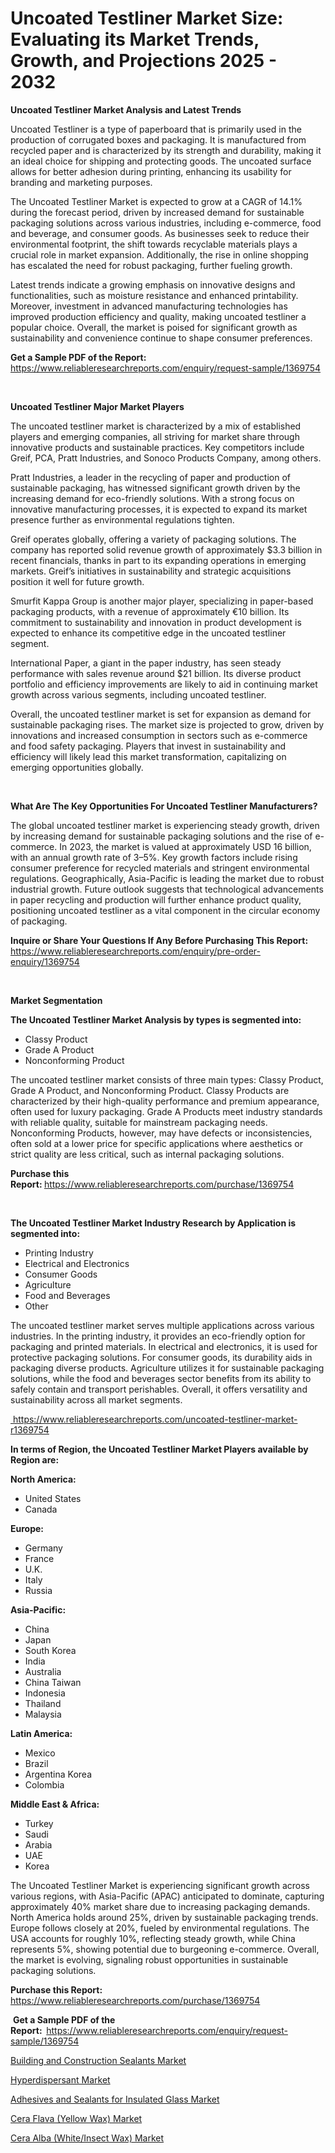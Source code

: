 <p><h1>Uncoated Testliner Market Size: Evaluating its Market Trends, Growth, and Projections 2025 - 2032</h1></p><p><strong>Uncoated Testliner Market Analysis and Latest Trends</strong></p>
<p><p>Uncoated Testliner is a type of paperboard that is primarily used in the production of corrugated boxes and packaging. It is manufactured from recycled paper and is characterized by its strength and durability, making it an ideal choice for shipping and protecting goods. The uncoated surface allows for better adhesion during printing, enhancing its usability for branding and marketing purposes.</p><p>The Uncoated Testliner Market is expected to grow at a CAGR of 14.1% during the forecast period, driven by increased demand for sustainable packaging solutions across various industries, including e-commerce, food and beverage, and consumer goods. As businesses seek to reduce their environmental footprint, the shift towards recyclable materials plays a crucial role in market expansion. Additionally, the rise in online shopping has escalated the need for robust packaging, further fueling growth.</p><p>Latest trends indicate a growing emphasis on innovative designs and functionalities, such as moisture resistance and enhanced printability. Moreover, investment in advanced manufacturing technologies has improved production efficiency and quality, making uncoated testliner a popular choice. Overall, the market is poised for significant growth as sustainability and convenience continue to shape consumer preferences.</p></p>
<p><strong>Get a Sample PDF of the Report:&nbsp;</strong> <a href="https://www.reliableresearchreports.com/enquiry/request-sample/1369754?utm_campaign=31&utm_medium=2&utm_source=Github&utm_content=ia&utm_term=22032025&utm_id=uncoated-testliner">https://www.reliableresearchreports.com/enquiry/request-sample/1369754</a></p>
<p>&nbsp;</p>
<p><strong>Uncoated Testliner Major Market Players</strong></p>
<p><p>The uncoated testliner market is characterized by a mix of established players and emerging companies, all striving for market share through innovative products and sustainable practices. Key competitors include Greif, PCA, Pratt Industries, and Sonoco Products Company, among others.</p><p>Pratt Industries, a leader in the recycling of paper and production of sustainable packaging, has witnessed significant growth driven by the increasing demand for eco-friendly solutions. With a strong focus on innovative manufacturing processes, it is expected to expand its market presence further as environmental regulations tighten.</p><p>Greif operates globally, offering a variety of packaging solutions. The company has reported solid revenue growth of approximately $3.3 billion in recent financials, thanks in part to its expanding operations in emerging markets. Greif’s initiatives in sustainability and strategic acquisitions position it well for future growth.</p><p>Smurfit Kappa Group is another major player, specializing in paper-based packaging products, with a revenue of approximately €10 billion. Its commitment to sustainability and innovation in product development is expected to enhance its competitive edge in the uncoated testliner segment.</p><p>International Paper, a giant in the paper industry, has seen steady performance with sales revenue around $21 billion. Its diverse product portfolio and efficiency improvements are likely to aid in continuing market growth across various segments, including uncoated testliner.</p><p>Overall, the uncoated testliner market is set for expansion as demand for sustainable packaging rises. The market size is projected to grow, driven by innovations and increased consumption in sectors such as e-commerce and food safety packaging. Players that invest in sustainability and efficiency will likely lead this market transformation, capitalizing on emerging opportunities globally.</p></p>
<p>&nbsp;</p>
<p><strong>What Are The Key Opportunities For Uncoated Testliner Manufacturers?</strong></p>
<p><p>The global uncoated testliner market is experiencing steady growth, driven by increasing demand for sustainable packaging solutions and the rise of e-commerce. In 2023, the market is valued at approximately USD 16 billion, with an annual growth rate of 3–5%. Key growth factors include rising consumer preference for recycled materials and stringent environmental regulations. Geographically, Asia-Pacific is leading the market due to robust industrial growth. Future outlook suggests that technological advancements in paper recycling and production will further enhance product quality, positioning uncoated testliner as a vital component in the circular economy of packaging.</p></p>
<p><strong>Inquire or Share Your Questions If Any Before Purchasing This Report:</strong> <a href="https://www.reliableresearchreports.com/enquiry/pre-order-enquiry/1369754?utm_campaign=31&utm_medium=2&utm_source=Github&utm_content=ia&utm_term=22032025&utm_id=uncoated-testliner">https://www.reliableresearchreports.com/enquiry/pre-order-enquiry/1369754</a></p>
<p>&nbsp;</p>
<p><strong>Market Segmentation</strong></p>
<p><strong>The Uncoated Testliner Market Analysis by types is segmented into:</strong></p>
<p><ul><li>Classy Product</li><li>Grade A Product</li><li>Nonconforming Product</li></ul></p>
<p><p>The uncoated testliner market consists of three main types: Classy Product, Grade A Product, and Nonconforming Product. Classy Products are characterized by their high-quality performance and premium appearance, often used for luxury packaging. Grade A Products meet industry standards with reliable quality, suitable for mainstream packaging needs. Nonconforming Products, however, may have defects or inconsistencies, often sold at a lower price for specific applications where aesthetics or strict quality are less critical, such as internal packaging solutions.</p></p>
<p><strong>Purchase this Report:&nbsp;</strong><a href="https://www.reliableresearchreports.com/purchase/1369754?utm_campaign=31&utm_medium=2&utm_source=Github&utm_content=ia&utm_term=22032025&utm_id=uncoated-testliner">https://www.reliableresearchreports.com/purchase/1369754</a></p>
<p>&nbsp;</p>
<p><strong>The Uncoated Testliner Market Industry Research by Application is segmented into:</strong></p>
<p><ul><li>Printing Industry</li><li>Electrical and Electronics</li><li>Consumer Goods</li><li>Agriculture</li><li>Food and Beverages</li><li>Other</li></ul></p>
<p><p>The uncoated testliner market serves multiple applications across various industries. In the printing industry, it provides an eco-friendly option for packaging and printed materials. In electrical and electronics, it is used for protective packaging solutions. For consumer goods, its durability aids in packaging diverse products. Agriculture utilizes it for sustainable packaging solutions, while the food and beverages sector benefits from its ability to safely contain and transport perishables. Overall, it offers versatility and sustainability across all market segments.</p></p>
<p><a href="https://www.reliableresearchreports.com/uncoated-testliner-market-r1369754?utm_campaign=31&utm_medium=2&utm_source=Github&utm_content=ia&utm_term=22032025&utm_id=uncoated-testliner">&nbsp;https://www.reliableresearchreports.com/uncoated-testliner-market-r1369754</a></p>
<p><strong>In terms of Region, the Uncoated Testliner Market Players available by Region are:</strong></p>
<p>
    <p> <strong> North America: </strong>
        <ul>
            <li>United States</li>
            <li>Canada</li>
        </ul>
        </p> 
    <p> <strong> Europe: </strong>
        <ul>
            <li>Germany</li>
            <li>France</li>
            <li>U.K.</li>
            <li>Italy</li>
            <li>Russia</li>
        </ul>
        </p> 
    <p> <strong> Asia-Pacific: </strong>
        <ul>
            <li>China</li>
            <li>Japan</li>
            <li>South Korea</li>
            <li>India</li>
            <li>Australia</li>
            <li>China Taiwan</li>
            <li>Indonesia</li>
            <li>Thailand</li>
            <li>Malaysia</li>
        </ul>
        </p> 
    <p> <strong> Latin America: </strong>
        <ul>
            <li>Mexico</li>
            <li>Brazil</li>
            <li>Argentina Korea</li>
            <li>Colombia</li>
        </ul>
        </p> 
    <p> <strong> Middle East & Africa: </strong>
        <ul>
            <li>Turkey</li>
            <li>Saudi</li>
            <li>Arabia</li>
            <li>UAE</li>
            <li>Korea</li>
        </ul>
    </p>
    </p>
<p><p>The Uncoated Testliner Market is experiencing significant growth across various regions, with Asia-Pacific (APAC) anticipated to dominate, capturing approximately 40% market share due to increasing packaging demands. North America holds around 25%, driven by sustainable packaging trends. Europe follows closely at 20%, fueled by environmental regulations. The USA accounts for roughly 10%, reflecting steady growth, while China represents 5%, showing potential due to burgeoning e-commerce. Overall, the market is evolving, signaling robust opportunities in sustainable packaging solutions.</p></p>
<p><strong>Purchase this Report: </strong><a href="https://www.reliableresearchreports.com/purchase/1369754?utm_campaign=31&utm_medium=2&utm_source=Github&utm_content=ia&utm_term=22032025&utm_id=uncoated-testliner">https://www.reliableresearchreports.com/purchase/1369754</a></p>
<p>&nbsp;<strong>Get a Sample PDF of the Report:&nbsp;&nbsp;</strong><a href="https://www.reliableresearchreports.com/enquiry/request-sample/1369754?utm_campaign=31&utm_medium=2&utm_source=Github&utm_content=ia&utm_term=22032025&utm_id=uncoated-testliner">https://www.reliableresearchreports.com/enquiry/request-sample/1369754</a></p>
<p><strong></strong></p>
<p><p><a href="https://github.com/qianyateina/Market-Research-Report-List-1/blob/main/building-and-construction-sealants-market.md?utm_campaign=31&utm_medium=2&utm_source=Github&utm_content=ia&utm_term=22032025&utm_id=uncoated-testliner">Building and Construction Sealants Market</a></p><p><a href="https://github.com/boonegoicks7/Market-Research-Report-List-1/blob/main/hyperdispersant-market.md?utm_campaign=31&utm_medium=2&utm_source=Github&utm_content=ia&utm_term=22032025&utm_id=uncoated-testliner">Hyperdispersant Market</a></p><p><a href="https://github.com/jensanohishi/Market-Research-Report-List-1/blob/main/adhesives-and-sealants-for-insulated-glass-market.md?utm_campaign=31&utm_medium=2&utm_source=Github&utm_content=ia&utm_term=22032025&utm_id=uncoated-testliner">Adhesives and Sealants for Insulated Glass Market</a></p><p><a href="https://github.com/gavalegeyndt26/Market-Research-Report-List-1/blob/main/cera-flava-yellow-wax-market.md?utm_campaign=31&utm_medium=2&utm_source=Github&utm_content=ia&utm_term=22032025&utm_id=uncoated-testliner">Cera Flava (Yellow Wax) Market</a></p><p><a href="https://github.com/kavechoxo/Market-Research-Report-List-1/blob/main/cera-alba-whiteinsect-wax-market.md?utm_campaign=31&utm_medium=2&utm_source=Github&utm_content=ia&utm_term=22032025&utm_id=uncoated-testliner">Cera Alba (White/Insect Wax) Market</a></p></p>